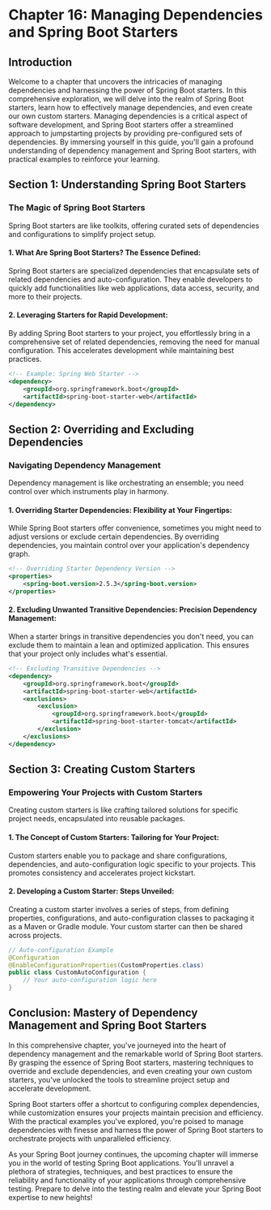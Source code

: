 # Chapter 16: Managing Dependencies and Spring Boot Starters

## Introduction

Welcome to a chapter that uncovers the intricacies of managing dependencies and harnessing the power of Spring Boot starters. In this comprehensive exploration, we will delve into the realm of Spring Boot starters, learn how to effectively manage dependencies, and even create our own custom starters. Managing dependencies is a critical aspect of software development, and Spring Boot starters offer a streamlined approach to jumpstarting projects by providing pre-configured sets of dependencies. By immersing yourself in this guide, you'll gain a profound understanding of dependency management and Spring Boot starters, with practical examples to reinforce your learning.

## **Section 1:** Understanding Spring Boot Starters

### The Magic of Spring Boot Starters

Spring Boot starters are like toolkits, offering curated sets of dependencies and configurations to simplify project setup.

#### **1. What Are Spring Boot Starters? The Essence Defined:**

Spring Boot starters are specialized dependencies that encapsulate sets of related dependencies and auto-configuration. They enable developers to quickly add functionalities like web applications, data access, security, and more to their projects.

#### **2. Leveraging Starters for Rapid Development:**

By adding Spring Boot starters to your project, you effortlessly bring in a comprehensive set of related dependencies, removing the need for manual configuration. This accelerates development while maintaining best practices.

```xml
<!-- Example: Spring Web Starter -->
<dependency>
    <groupId>org.springframework.boot</groupId>
    <artifactId>spring-boot-starter-web</artifactId>
</dependency>
```

## **Section 2:** Overriding and Excluding Dependencies

### Navigating Dependency Management

Dependency management is like orchestrating an ensemble; you need control over which instruments play in harmony.

#### **1. Overriding Starter Dependencies: Flexibility at Your Fingertips:**

While Spring Boot starters offer convenience, sometimes you might need to adjust versions or exclude certain dependencies. By overriding dependencies, you maintain control over your application's dependency graph.

```xml
<!-- Overriding Starter Dependency Version -->
<properties>
    <spring-boot.version>2.5.3</spring-boot.version>
</properties>
```

#### **2. Excluding Unwanted Transitive Dependencies: Precision Dependency Management:**

When a starter brings in transitive dependencies you don't need, you can exclude them to maintain a lean and optimized application. This ensures that your project only includes what's essential.

```xml
<!-- Excluding Transitive Dependencies -->
<dependency>
    <groupId>org.springframework.boot</groupId>
    <artifactId>spring-boot-starter-web</artifactId>
    <exclusions>
        <exclusion>
            <groupId>org.springframework.boot</groupId>
            <artifactId>spring-boot-starter-tomcat</artifactId>
        </exclusion>
    </exclusions>
</dependency>
```

## **Section 3:** Creating Custom Starters

### Empowering Your Projects with Custom Starters

Creating custom starters is like crafting tailored solutions for specific project needs, encapsulated into reusable packages.

#### **1. The Concept of Custom Starters: Tailoring for Your Project:**

Custom starters enable you to package and share configurations, dependencies, and auto-configuration logic specific to your projects. This promotes consistency and accelerates project kickstart.

#### **2. Developing a Custom Starter: Steps Unveiled:**

Creating a custom starter involves a series of steps, from defining properties, configurations, and auto-configuration classes to packaging it as a Maven or Gradle module. Your custom starter can then be shared across projects.

```java
// Auto-configuration Example
@Configuration
@EnableConfigurationProperties(CustomProperties.class)
public class CustomAutoConfiguration {
    // Your auto-configuration logic here
}
```

## Conclusion: Mastery of Dependency Management and Spring Boot Starters

In this comprehensive chapter, you've journeyed into the heart of dependency management and the remarkable world of Spring Boot starters. By grasping the essence of Spring Boot starters, mastering techniques to override and exclude dependencies, and even creating your own custom starters, you've unlocked the tools to streamline project setup and accelerate development.

Spring Boot starters offer a shortcut to configuring complex dependencies, while customization ensures your projects maintain precision and efficiency. With the practical examples you've explored, you're poised to manage dependencies with finesse and harness the power of Spring Boot starters to orchestrate projects with unparalleled efficiency.

As your Spring Boot journey continues, the upcoming chapter will immerse you in the world of testing Spring Boot applications. You'll unravel a plethora of strategies, techniques, and best practices to ensure the reliability and functionality of your applications through comprehensive testing. Prepare to delve into the testing realm and elevate your Spring Boot expertise to new heights!